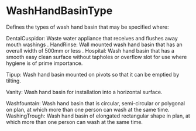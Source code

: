 WashHandBasinType
=================

Defines the types of wash hand basin that may be specified where:


DentalCuspidor: Waste water appliance that receives and flushes away mouth washings
.
HandRinse: Wall mounted wash hand basin that has an overall width of 500mm or less
.
Hospital: Wash hand basin that has a smooth easy clean surface without tapholes or overflow slot for use where hygiene is of prime importance.

Tipup: Wash hand basin mounted on pivots so that it can be emptied by tilting.

Vanity: Wash hand basin for installation into a horizontal surface.

Washfountain: Wash hand basin that is circular, semi-circular or polygonal on plan, at which more than one person can wash at the same time.
WashingTrough: Wash hand basin of elongated rectangular shape in plan, at which more than one person can wash at the same time.

